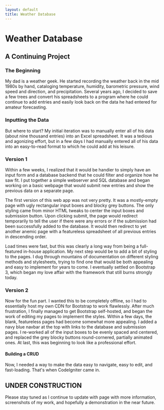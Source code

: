```yaml
---
layout: default
title: Weather Database
---
```


<div class="container text-center">
  <h1>Weather Database</h1>
  <h2>A Continuing Project</h2>
</div>
<div class="container text-left">
  <h3>The Beginning</h3>
  <p>My dad is a weather geek. He started recording the weather back in the mid 1980s by hand, cataloging temperature, humidity, barometric pressure, wind speed and direction, and precipitation. Several years ago, I decided to save a few trees and convert his spreadsheets to a program where he could continue to add entries and easily look back on the data he had entered for amateur forecasting.</p>
  <h3>Inputting the Data</h3>
  <p>But where to start? My initial iteration was to manually enter all of his data (about nine thousand entries) into an Excel spreadsheet. It was a tedious and agonizing effort, but in a few days I had manually entered all of his data into an easy-to-read format to which he could add at his leisure.</p>
  <h3>Version 1</h3>
  <p>Within a few weeks, I realized that it would be handier to simply have an input form and a database backend that he could filter and organize how he saw fit. I put together a simple webserver and SQL database and began working on a basic webpage that would submit new entries and show the previous data on a separate page.</p>
  <p>The first version of this web app was not very pretty. It was a mostly-empty page with ugly rectangular input boxes and blocky grey buttons. The only styling came from minor HTML tweaks to center the input boxes and submission button. Upon clicking submit, the page would redirect temporarily to tell the user if there were any errors or if the submission had been successfully added to the database. It would then redirect to yet another anemic page with a featureless spreadsheet of all previous entries in descending order.</p>
  <p>Load times were fast, but this was clearly a long way from being a full-featured in-house application. My next step would be to add a bit of styling to the pages. I dug through mountains of documentation on different styling methods and stylesheets, trying to find one that would be both appealing and easy to implement for years to come. I eventually settled on Bootstrap 3, which began my love affair with the framework that still burns strongly today.</p>
  <h3>Version 2</h3>
  <p>Now for the fun part. I wanted this to be completely offline, so I had to essentially host my own CDN for Bootstrap to work flawlessly. After much frustration, I finally managed to get Bootstrap self-hosted, and began the work of editing my pages to implement the styles. Within a few days, the blank, featureless pages had become somewhat more appealing. I added a navy blue navbar at the top with links to the database and submission pages. I re-worked all of the input boxes to be evenly spaced and centered, and replaced the grey blocky buttons round-cornered, partially animated ones. At last, this was beginning to look like a professional effort.</p>
  <h4>Building a CRUD</h4>
  <p>Now, I needed a way to make the data easy to navigate, easy to edit, and fast-loading. That's when CodeIgniter came in.</p>
  <h2>UNDER CONSTRUCTION</h2>
  <p>Please stay tuned as I continue to update with page with more information, screenshots of my work, and hopefully a demonstration in the near future.</p>

</div>
